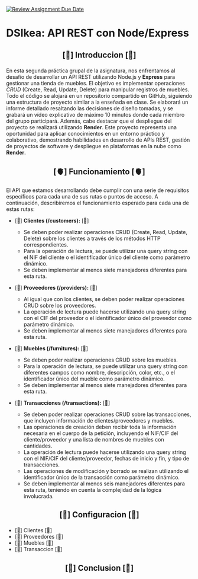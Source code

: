 [![Review Assignment Due Date](https://classroom.github.com/assets/deadline-readme-button-24ddc0f5d75046c5622901739e7c5dd533143b0c8e959d652212380cedb1ea36.svg)](https://classroom.github.com/a/CaXtHsbh)

# DSIkea: API REST con Node/Express
## <p align="center">[🧠] Introduccion [🧠]</p>
En esta segunda práctica grupal de la asignatura, nos enfrentamos al desafío de desarrollar un API REST utilizando Node.js y **Express** para gestionar una tienda de muebles. El objetivo es implementar operaciones *CRUD* (Create, Read, Update, Delete) para manipular registros de muebles. Todo el código se alojará en un repositorio compartido en GitHub, siguiendo una estructura de proyecto similar a la enseñada en clase. Se elaborará un informe detallado resaltando las decisiones de diseño tomadas, y se grabará un vídeo explicativo de máximo 10 minutos donde cada miembro del grupo participará. Además, cabe destacar que el despliegue del proyecto se realizará utilizando **Render**. Este proyecto representa una oportunidad para aplicar conocimientos en un entorno práctico y colaborativo, demostrando habilidades en desarrollo de APIs REST, gestión de proyectos de software y despliegue en plataformas en la nube como **Render**.

## <p align="center"> [🫀] Funcionamiento [🫀]</p>
El API que estamos desarrollando debe cumplir con una serie de requisitos específicos para cada una de sus rutas o puntos de acceso. A continuación, describiremos el funcionamiento esperado para cada una de estas rutas:

- [🦴] **Clientes (/customers):** [🦴]
  - Se deben poder realizar operaciones CRUD (Create, Read, Update, Delete) sobre los clientes a través de los métodos HTTP correspondientes.
  - Para la operación de lectura, se puede utilizar una query string con el NIF del cliente o el identificador único del cliente como parámetro dinámico.
  - Se deben implementar al menos siete manejadores diferentes para esta ruta.

- [🦴] **Proveedores (/providers):** [🦴]
  - Al igual que con los clientes, se deben poder realizar operaciones CRUD sobre los proveedores.
  - La operación de lectura puede hacerse utilizando una query string con el CIF del proveedor o el identificador único del proveedor como parámetro dinámico.
  - Se deben implementar al menos siete manejadores diferentes para esta ruta.

- [🦴] **Muebles (/furnitures):** [🦴]
  - Se deben poder realizar operaciones CRUD sobre los muebles.
  - Para la operación de lectura, se puede utilizar una query string con diferentes campos como nombre, descripción, color, etc., o el identificador único del mueble como parámetro dinámico.
  - Se deben implementar al menos siete manejadores diferentes para esta ruta.

- [🦴] **Transacciones (/transactions):** [🦴]
  - Se deben poder realizar operaciones CRUD sobre las transacciones, que incluyen información de clientes/proveedores y muebles.
  - Las operaciones de creación deben recibir toda la información necesaria en el cuerpo de la petición, incluyendo el NIF/CIF del cliente/proveedor y una lista de nombres de muebles con cantidades.
  - La operación de lectura puede hacerse utilizando una query string con el NIF/CIF del cliente/proveedor, fechas de inicio y fin, y tipo de transacciones.
  - Las operaciones de modificación y borrado se realizan utilizando el identificador único de la transacción como parámetro dinámico.
  - Se deben implementar al menos seis manejadores diferentes para esta ruta, teniendo en cuenta la complejidad de la lógica involucrada.

## <p align="center"> [🧬] Configuracion [🧬]</p>
- [🦴] Clientes [🦴]
- [🦴] Proveedores [🦴]
- [🦴] Muebles [🦴]
- [🦴] Transaccion [🦴]
## <p align="center"> [💭] Conclusion [💭]</p>